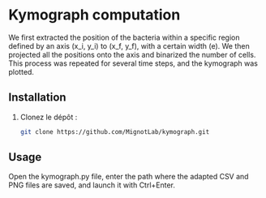 # Kymograph computation
We first extracted the position of the bacteria within a specific region defined by an axis (x_i, y_i) to (x_f, y_f), with a certain width (e). We then projected all the positions onto the axis and binarized the number of cells. This process was repeated for several time steps, and the kymograph was plotted.

## Installation
1. Clonez le dépôt :
   ```bash
   git clone https://github.com/MignotLab/kymograph.git

## Usage
Open the kymograph.py file, enter the path where the adapted CSV and PNG files are saved, and launch it with Ctrl+Enter.